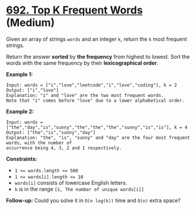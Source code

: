 # [692. Top K Frequent Words][link] (Medium)

[link]: https://leetcode.com/problems/top-k-frequent-words/

Given an array of strings `words` and an integer `k`, return the  `k` most frequent strings.

Return the answer **sorted** by **the frequency** from highest to lowest. Sort the words with the
same frequency by their **lexicographical order**.

**Example 1:**

```
Input: words = ["i","love","leetcode","i","love","coding"], k = 2
Output: ["i","love"]
Explanation: "i" and "love" are the two most frequent words.
Note that "i" comes before "love" due to a lower alphabetical order.
```

**Example 2:**

```
Input: words = ["the","day","is","sunny","the","the","the","sunny","is","is"], k = 4
Output: ["the","is","sunny","day"]
Explanation: "the", "is", "sunny" and "day" are the four most frequent words, with the number of
occurrence being 4, 3, 2 and 1 respectively.
```

**Constraints:**

- `1 <= words.length <= 500`
- `1 <= words[i].length <= 10`
- `words[i]` consists of lowercase English letters.
- `k` is in the range `[1, The number of unique words[i]]`

**Follow-up:** Could you solve it in `O(n log(k))` time and `O(n)` extra space?
